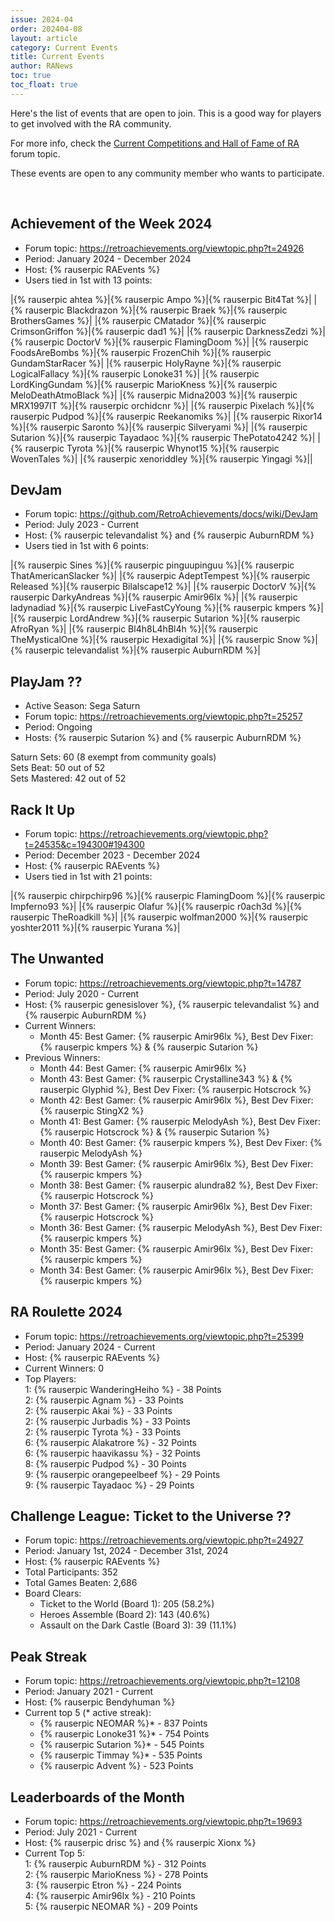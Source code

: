 ```yaml
---
issue: 2024-04
order: 202404-08
layout: article
category: Current Events
title: Current Events
author: RANews
toc: true
toc_float: true
---
```


Here's the list of events that are open to join. This is a good way for players to get involved with the RA community.

For more info, check the [Current Competitions and Hall of Fame of RA](https://retroachievements.org/viewtopic.php?t=9014) forum topic.

These events are open to any community member who wants to participate.

<br clear="right">

## Achievement of the Week 2024

- Forum topic: <https://retroachievements.org/viewtopic.php?t=24926>
- Period: January 2024 - December 2024
- Host: {% rauserpic RAEvents %}
- Users tied in 1st with 13 points:

|{% rauserpic ahtea %}|{% rauserpic Ampo %}|{% rauserpic Bit4Tat %}|
|{% rauserpic Blackdrazon %}|{% rauserpic Braek %}|{% rauserpic BrothersGames %}|
|{% rauserpic CMatador %}|{% rauserpic CrimsonGriffon %}|{% rauserpic dad1 %}|
|{% rauserpic DarknessZedzi %}|{% rauserpic DoctorV %}|{% rauserpic FlamingDoom %}|
|{% rauserpic FoodsAreBombs %}|{% rauserpic FrozenChih %}|{% rauserpic GundamStarRacer %}|
|{% rauserpic HolyRayne %}|{% rauserpic LogicalFallacy %}|{% rauserpic Lonoke31 %}|
|{% rauserpic LordKingGundam %}|{% rauserpic MarioKness %}|{% rauserpic MeloDeathAtmoBlack %}|
|{% rauserpic Midna2003 %}|{% rauserpic MRX1997IT %}|{% rauserpic orchidcnr %}|
|{% rauserpic Pixelach %}|{% rauserpic Pudpod %}|{% rauserpic Reekanomiks %}|
|{% rauserpic Rixor14 %}|{% rauserpic Saronto %}|{% rauserpic Silveryami %}|
|{% rauserpic Sutarion %}|{% rauserpic Tayadaoc %}|{% rauserpic ThePotato4242 %}|
|{% rauserpic Tyrota %}|{% rauserpic Whynot15 %}|{% rauserpic WovenTales %}|
|{% rauserpic xenoriddley %}|{% rauserpic Yingagi %}||


## DevJam

- Forum topic: <https://github.com/RetroAchievements/docs/wiki/DevJam>
- Period: July 2023 - Current
- Host: {% rauserpic televandalist %} and {% rauserpic AuburnRDM %}
- Users tied in 1st with 6 points:

|{% rauserpic Sines %}|{% rauserpic pinguupinguu %}|{% rauserpic ThatAmericanSlacker %}|
|{% rauserpic AdeptTempest %}|{% rauserpic Released %}|{% rauserpic Bilalscape12 %}|
|{% rauserpic DoctorV %}|{% rauserpic DarkyAndreas %}|{% rauserpic Amir96lx %}|
|{% rauserpic ladynadiad %}|{% rauserpic LiveFastCyYoung %}|{% rauserpic kmpers %}|
|{% rauserpic LordAndrew %}|{% rauserpic Sutarion %}|{% rauserpic AfroRyan %}|
|{% rauserpic Bl4h8L4hBl4h %}|{% rauserpic TheMysticalOne %}|{% rauserpic Hexadigital %}|
|{% rauserpic Snow %}|{% rauserpic televandalist %}|{% rauserpic AuburnRDM %}|


## PlayJam ??
- Active Season: Sega Saturn
- Forum topic: <https://retroachievements.org/viewtopic.php?t=25257>
- Period: Ongoing
- Hosts: {% rauserpic Sutarion %} and {% rauserpic AuburnRDM %}

Saturn Sets: 60 (8 exempt from community goals)  
Sets Beat: 50 out of 52  
Sets Mastered: 42 out of 52


## Rack It Up

- Forum topic: <https://retroachievements.org/viewtopic.php?t=24535&c=194300#194300>
- Period: December 2023 - December 2024
- Host: {% rauserpic RAEvents %}
- Users tied in 1st with 21 points:

|{% rauserpic chirpchirp96 %}|{% rauserpic FlamingDoom %}|{% rauserpic Impferno93 %}|
|{% rauserpic Olafur %}|{% rauserpic r0ach3d %}|{% rauserpic TheRoadkill %}|
|{% rauserpic wolfman2000 %}|{% rauserpic yoshter2011 %}|{% rauserpic Yurana %}|

## The Unwanted

- Forum topic: <https://retroachievements.org/viewtopic.php?t=14787>
- Period: July 2020 - Current
- Host: {% rauserpic genesislover %}, {% rauserpic televandalist %} and {% rauserpic AuburnRDM %}
- Current Winners:
  - Month 45: Best Gamer: {% rauserpic Amir96lx %}, Best Dev Fixer: {% rauserpic kmpers %} & {% rauserpic Sutarion %}
- Previous Winners:
  - Month 44: Best Gamer: {% rauserpic Amir96lx %}
  - Month 43: Best Gamer: {% rauserpic Crystalline343 %} & {% rauserpic Glyphid %}, Best Dev Fixer: {% rauserpic Hotscrock %}
  - Month 42: Best Gamer: {% rauserpic Amir96lx %}, Best Dev Fixer: {% rauserpic StingX2 %}
  - Month 41: Best Gamer: {% rauserpic MelodyAsh %}, Best Dev Fixer: {% rauserpic Hotscrock %} & {% rauserpic Sutarion %}
  - Month 40: Best Gamer: {% rauserpic kmpers %}, Best Dev Fixer: {% rauserpic MelodyAsh %}
  - Month 39: Best Gamer: {% rauserpic Amir96lx %}, Best Dev Fixer: {% rauserpic kmpers %}
  - Month 38: Best Gamer: {% rauserpic alundra82 %}, Best Dev Fixer: {% rauserpic Hotscrock %}
  - Month 37: Best Gamer: {% rauserpic Amir96lx %}, Best Dev Fixer: {% rauserpic Hotscrock %}
  - Month 36: Best Gamer: {% rauserpic MelodyAsh %}, Best Dev Fixer: {% rauserpic kmpers %}
  - Month 35: Best Gamer: {% rauserpic Amir96lx %}, Best Dev Fixer: {% rauserpic kmpers %}
  - Month 34: Best Gamer: {% rauserpic Amir96lx %}, Best Dev Fixer: {% rauserpic kmpers %}


## RA Roulette 2024

- Forum topic: <https://retroachievements.org/viewtopic.php?t=25399>
- Period: January 2024 - Current
- Host: {% rauserpic RAEvents %}
- Current Winners: 0
- Top Players:  
  1: {% rauserpic WanderingHeiho %} - 38 Points  
  2: {% rauserpic Agnam %} - 33 Points  
  2: {% rauserpic Akai %} - 33 Points  
  2: {% rauserpic Jurbadis %} - 33 Points  
  2: {% rauserpic Tyrota %} - 33 Points  
  6: {% rauserpic Alakatrore %} - 32 Points  
  6: {% rauserpic haavikassu %} - 32 Points  
  8: {% rauserpic Pudpod %} - 30 Points  
  9: {% rauserpic orangepeelbeef %} - 29 Points  
  9: {% rauserpic Tayadaoc %} - 29 Points  



## Challenge League: Ticket to the Universe ?? 
- Forum topic: <https://retroachievements.org/viewtopic.php?t=24927>
- Period: January 1st, 2024 - December 31st, 2024
- Host: {% rauserpic RAEvents %}
- Total Participants: 352
- Total Games Beaten: 2,686
- Board Clears:
  - Ticket to the World (Board 1): 205 (58.2%)
  - Heroes Assemble (Board 2): 143 (40.6%)
  - Assault on the Dark Castle (Board 3): 39 (11.1%)


## Peak Streak

- Forum topic: <https://retroachievements.org/viewtopic.php?t=12108>
- Period: January 2021 - Current
- Host: {% rauserpic Bendyhuman %}
- Current top 5 (* active streak):
  - {% rauserpic NEOMAR %}* - 837 Points
  - {% rauserpic Lonoke31 %}* - 754 Points
  - {% rauserpic Sutarion %}* - 545 Points
  - {% rauserpic Timmay %}* - 535 Points
  - {% rauserpic Advent %} - 523 Points


## Leaderboards of the Month

- Forum topic: <https://retroachievements.org/viewtopic.php?t=19693>
- Period: July 2021 - Current
- Host: {% rauserpic drisc %} and {% rauserpic Xionx %}
- Current Top 5:  
  1: {% rauserpic AuburnRDM %} - 312 Points  
  2: {% rauserpic MarioKness %} - 278 Points  
  3: {% rauserpic Etron %} - 224 Points  
  4: {% rauserpic Amir96lx %} - 210 Points  
  5: {% rauserpic NEOMAR %} - 209 Points  
